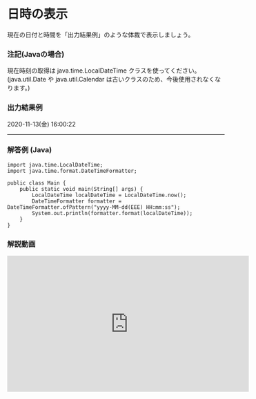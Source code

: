 # 日時の表示

現在の日付と時間を「出力結果例」のような体裁で表示しましょう。

### 注記(Javaの場合)

現在時刻の取得は java.time.LocalDateTime クラスを使ってください。(java.util.Date や java.util.Calendar は古いクラスのため、今後使用されなくなります。)

### 出力結果例

2020-11-13(金) 16:00:22

---

### 解答例 (Java)

```
import java.time.LocalDateTime;
import java.time.format.DateTimeFormatter;

public class Main {
	public static void main(String[] args) {
		LocalDateTime localDateTime = LocalDateTime.now();
		DateTimeFormatter formatter = DateTimeFormatter.ofPattern("yyyy-MM-dd(EEE) HH:mm:ss");
		System.out.println(formatter.format(localDateTime));
	}
}
```

### 解説動画

<iframe width="560" height="315" src="https://www.youtube.com/embed/xW9k1uthNSA" frameborder="0" allow="accelerometer; autoplay; clipboard-write; encrypted-media; gyroscope; picture-in-picture" allowfullscreen></iframe>